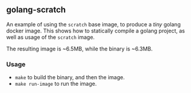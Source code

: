 ## golang-scratch

An example of using the `scratch` base image, to produce a _tiny_ golang docker image. This shows how to statically compile a golang project, as well as usage of the `scratch` image.

The resulting image is ~6.5MB, while the binary is ~6.3MB.

### Usage
- `make` to build the binary, and then the image.
- `make run-image` to run the image.
